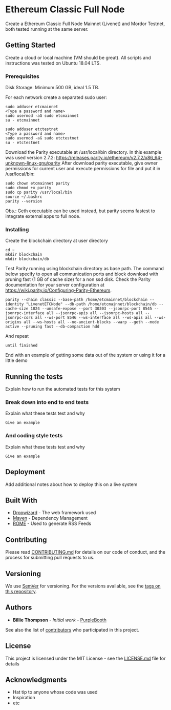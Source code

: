 # Ethereum Classic Full Node
Create a Ethereum Classic Full Node Mainnet (Livenet) and Mordor Testnet, both tested running at the same server.

## Getting Started

Create a cloud or local machine (VM should be great). All scripts and instructions was tested on Ubuntu 18.04 LTS.

### Prerequisites

Disk Storage: Minimum 500 GB, ideal 1.5 TB.

For each network create a separated sudo user:
```
sudo adduser etcmainnet
<Type a password and name>
sudo usermod -aG sudo etcmainnet
su - etcmainnet
```

```
sudo adduser etctestnet
<Type a password and name>
sudo usermod -aG sudo etctestnet
su - etctestnet
```
Download the Parity executable at /usr/local/bin directory. In this example was used version 2.7.2: https://releases.parity.io/ethereum/v2.7.2/x86_64-unknown-linux-gnu/parity
After download parity executable, give owner permissions for current user and execute permissions for file and put it in /usr/local/bin:

```
sudo chown etcmainnet parity
sudo chmod +x parity
sudo cp parity /usr/local/bin
source ~/.bashrc
parity --version
```
Obs.: Geth executable can be used instead, but parity seems fastest to integrate external apps to full node.

### Installing

Create the blockchain directory at user directory
```
cd ~
mkdir blockchain
mkdir blockchain/db
```

Test Parity running using blockchain directory as base path. The command below specify to open all communication ports and block download with pruning fast (1 GB of cache size) for a non ssd disk. Check the Parity documentation for your server configuration at https://wiki.parity.io/Configuring-Parity-Ethereum.

```
parity --chain classic --base-path /home/etcmainnet/blockchain --identity "LivenetETCNode" --db-path /home/etcmainnet/blockchain/db --cache-size 1024 --unsafe-expose --port 30303 --jsonrpc-port 8545 --jsonrpc-interface all --jsonrpc-apis all --jsonrpc-hosts all --jsonrpc-cors all --ws-port 8546 --ws-interface all --ws-apis all --ws-origins all --ws-hosts all --no-ancient-blocks --warp --geth --mode active --pruning fast --db-compaction hdd
```

And repeat

```
until finished
```

End with an example of getting some data out of the system or using it for a little demo

## Running the tests

Explain how to run the automated tests for this system

### Break down into end to end tests

Explain what these tests test and why

```
Give an example
```

### And coding style tests

Explain what these tests test and why

```
Give an example
```

## Deployment

Add additional notes about how to deploy this on a live system

## Built With

* [Dropwizard](http://www.dropwizard.io/1.0.2/docs/) - The web framework used
* [Maven](https://maven.apache.org/) - Dependency Management
* [ROME](https://rometools.github.io/rome/) - Used to generate RSS Feeds

## Contributing

Please read [CONTRIBUTING.md](https://gist.github.com/PurpleBooth/b24679402957c63ec426) for details on our code of conduct, and the process for submitting pull requests to us.

## Versioning

We use [SemVer](http://semver.org/) for versioning. For the versions available, see the [tags on this repository](https://github.com/your/project/tags). 

## Authors

* **Billie Thompson** - *Initial work* - [PurpleBooth](https://github.com/PurpleBooth)

See also the list of [contributors](https://github.com/your/project/contributors) who participated in this project.

## License

This project is licensed under the MIT License - see the [LICENSE.md](LICENSE.md) file for details

## Acknowledgments

* Hat tip to anyone whose code was used
* Inspiration
* etc
